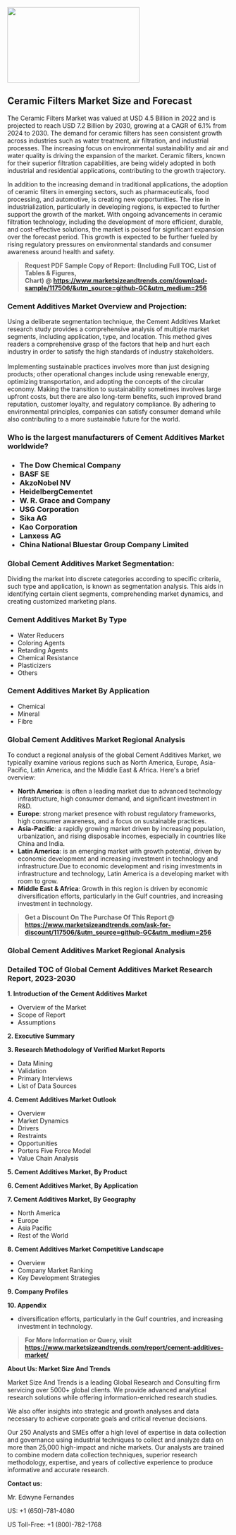 <p><img class="alignnone size-medium wp-image-20088" src="https://ffe5etoiles.com/wp-content/uploads/2024/12/MST1-300x171.png" alt="" width="300" height="171" /></p><h2>Ceramic Filters Market Size and Forecast</h2><p>The Ceramic Filters Market was valued at USD 4.5 Billion in 2022 and is projected to reach USD 7.2 Billion by 2030, growing at a CAGR of 6.1% from 2024 to 2030. The demand for ceramic filters has seen consistent growth across industries such as water treatment, air filtration, and industrial processes. The increasing focus on environmental sustainability and air and water quality is driving the expansion of the market. Ceramic filters, known for their superior filtration capabilities, are being widely adopted in both industrial and residential applications, contributing to the growth trajectory.</p><p>In addition to the increasing demand in traditional applications, the adoption of ceramic filters in emerging sectors, such as pharmaceuticals, food processing, and automotive, is creating new opportunities. The rise in industrialization, particularly in developing regions, is expected to further support the growth of the market. With ongoing advancements in ceramic filtration technology, including the development of more efficient, durable, and cost-effective solutions, the market is poised for significant expansion over the forecast period. This growth is expected to be further fueled by rising regulatory pressures on environmental standards and consumer awareness around health and safety.</p></p><blockquote id="" class=""><strong>Request PDF Sample Copy of Report: (Including Full TOC, List of Tables &amp; Figures, Chart)&nbsp;@&nbsp;<strong><a href="https://www.marketsizeandtrends.com/download-sample/117506/&utm_source=github-GC&utm_medium=256" target="_blank">https://www.marketsizeandtrends.com/download-sample/117506/&utm_source=github-GC&utm_medium=256</a></strong></strong></blockquote><h3 id="" class="">Cement Additives Market&nbsp;Overview and Projection:</h3><p id="" class="">Using a deliberate segmentation technique, the Cement Additives Market research study provides a comprehensive analysis of multiple market segments, including application, type, and location. This method gives readers a comprehensive grasp of the factors that help and hurt each industry in order to satisfy the high standards of industry stakeholders. <br /> <br />Implementing sustainable practices involves more than just designing products; other operational changes include using renewable energy, optimizing transportation, and adopting the concepts of the circular economy. Making the transition to sustainability sometimes involves large upfront costs, but there are also long-term benefits, such improved brand reputation, customer loyalty, and regulatory compliance. By adhering to environmental principles, companies can satisfy consumer demand while also contributing to a more sustainable future for the world.</p><h3 id="" class="">Who is the largest manufacturers of&nbsp;Cement Additives Market worldwide?</h3><h3 class=""><p><ul><li>The Dow Chemical Company </li><li> BASF SE </li><li> AkzoNobel NV </li><li> HeidelbergCementet </li><li> W. R. Grace and Company </li><li> USG Corporation </li><li> Sika AG </li><li> Kao Corporation </li><li> Lanxess AG </li><li> China National Bluestar Group Company Limited</li></ul></p></h3><h3 id="" class="">Global&nbsp;Cement Additives Market Segmentation:</h3><p id="" class="">Dividing the market into discrete categories according to specific criteria, such type and application, is known as segmentation analysis. This aids in identifying certain client segments, comprehending market dynamics, and creating customized marketing plans.</p><h3 id="" class="">Cement Additives Market&nbsp;By Type</h3><p><p><ul><li>Water Reducers </li><li> Coloring Agents </li><li> Retarding Agents </li><li> Chemical Resistance </li><li> Plasticizers </li><li> Others</p></li></ul></p></p><h3 id="" class="">Cement Additives Market&nbsp;By Application</h3><p class=""><p><ul><li>Chemical </li><li> Mineral </li><li> Fibre</li></ul></p></p><h3 id="" class="">Global Cement Additives Market Regional Analysis</h3><p id="" class="">To conduct a regional analysis of the global Cement Additives Market, we typically examine various regions such as North America, Europe, Asia-Pacific, Latin America, and the Middle East &amp; Africa. Here's a brief overview:</p><ul><li><strong>North America</strong>: is often a leading market due to advanced technology infrastructure, high consumer demand, and significant investment in R&amp;D.</li><li><strong>Europe</strong>: strong market presence with robust regulatory frameworks, high consumer awareness, and a focus on sustainable practices.</li><li><strong>Asia-Pacific</strong>: a rapidly growing market driven by increasing population, urbanization, and rising disposable incomes, especially in countries like China and India.</li><li><strong>Latin America</strong>: is an emerging market with growth potential, driven by economic development and increasing investment in technology and infrastructure.Due to economic development and rising investments in infrastructure and technology, Latin America is a developing market with room to grow.</li><li><strong>Middle East &amp; Africa</strong>: Growth in this region is driven by economic diversification efforts, particularly in the Gulf countries, and increasing investment in technology.</li></ul><blockquote id="" class=""><strong>Get a Discount On The Purchase Of This Report @ <strong><a href="https://www.marketsizeandtrends.com/ask-for-discount/117506/&utm_source=github-GC&utm_medium=256" target="_blank">https://www.marketsizeandtrends.com/ask-for-discount/117506/&utm_source=github-GC&utm_medium=256</a></strong></strong></blockquote><h3 id="" class="">Global Cement Additives Market Regional Analysis</h3><h3 id="" class="">Detailed TOC of Global Cement Additives Market Research Report, 2023-2030</h3><p id="" class=""><strong>1. Introduction of the Cement Additives Market</strong></p><ul><li>Overview of the Market</li><li>Scope of Report</li><li>Assumptions</li></ul><p id="" class=""><strong>2. Executive Summary</strong></p><p id="" class=""><strong>3. Research Methodology of Verified Market Reports</strong></p><ul><li>Data Mining</li><li>Validation</li><li>Primary Interviews</li><li>List of Data Sources</li></ul><p id="" class=""><strong>4. Cement Additives Market Outlook</strong></p><ul><li>Overview</li><li>Market Dynamics</li><li>Drivers</li><li>Restraints</li><li>Opportunities</li><li>Porters Five Force Model</li><li>Value Chain Analysis</li></ul><p id="" class=""><strong>5. Cement Additives Market, By Product</strong></p><p id="" class=""><strong>6. Cement Additives Market, By Application</strong></p><p id="" class=""><strong>7. Cement Additives Market, By Geography</strong></p><ul><li>North America</li><li>Europe</li><li>Asia Pacific</li><li>Rest of the World</li></ul><p id="" class=""><strong>8. Cement Additives Market Competitive Landscape</strong></p><ul><li>Overview</li><li>Company Market Ranking</li><li>Key Development Strategies</li></ul><p id="" class=""><strong>9. Company Profiles</strong></p><p id="" class=""><strong>10. Appendix</strong></p><ul><li>diversification efforts, particularly in the Gulf countries, and increasing investment in technology.</li></ul><blockquote id="" class=""><strong>For More Information or Query, visit <strong><strong><a href="https://www.marketsizeandtrends.com/report/cement-additives-market/" target="_blank">https://www.marketsizeandtrends.com/report/cement-additives-market/</a></strong></strong></strong></blockquote><p id="" class=""><strong>About Us: Market Size And Trends</strong></p><p id="" class="">Market Size And Trends is a leading Global Research and Consulting firm servicing over 5000+ global clients. We provide advanced analytical research solutions while offering information-enriched research studies.</p><p id="" class="">We also offer insights into strategic and growth analyses and data necessary to achieve corporate goals and critical revenue decisions.</p><p id="" class="">Our 250 Analysts and SMEs offer a high level of expertise in data collection and governance using industrial techniques to collect and analyze data on more than 25,000 high-impact and niche markets. Our analysts are trained to combine modern data collection techniques, superior research methodology, expertise, and years of collective experience to produce informative and accurate research.</p><p id="" class=""><strong>Contact us:</strong></p><p id="" class="">Mr. Edwyne Fernandes</p><p id="" class="">US: +1 (650)-781-4080</p><p id="" class="">US Toll-Free: +1 (800)-782-1768</p>
